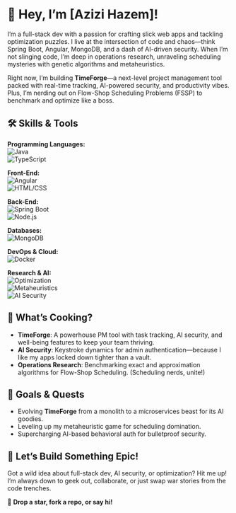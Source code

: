 # 🚀 Hey, I’m [Azizi Hazem]!

I’m a full-stack dev with a passion for crafting slick web apps and tackling optimization puzzles. I live at the intersection of code and chaos—think Spring Boot, Angular, MongoDB, and a dash of AI-driven security. When I’m not slinging code, I’m deep in operations research, unraveling scheduling mysteries with genetic algorithms and metaheuristics.

Right now, I’m building **TimeForge**—a next-level project management tool packed with real-time tracking, AI-powered security, and productivity vibes. Plus, I’m nerding out on Flow-Shop Scheduling Problems (FSSP) to benchmark and optimize like a boss.

## 🛠 Skills & Tools

**Programming Languages:**  
![Java](https://img.shields.io/badge/Java-ED8B00?style=flat&logo=java&logoColor=white)  
![TypeScript](https://img.shields.io/badge/TypeScript-007ACC?style=flat&logo=typescript&logoColor=white)  

**Front-End:**  
![Angular](https://img.shields.io/badge/Angular-DD0031?style=flat&logo=angular&logoColor=white)  
![HTML/CSS](https://img.shields.io/badge/HTML%2FCSS-E34F26?style=flat&logo=html5&logoColor=white)  

**Back-End:**  
![Spring Boot](https://img.shields.io/badge/Spring%20Boot-6DB33F?style=flat&logo=spring&logoColor=white)  
![Node.js](https://img.shields.io/badge/Node.js-43853D?style=flat&logo=node.js&logoColor=white)  

**Databases:**  
![MongoDB](https://img.shields.io/badge/MongoDB-4EA94B?style=flat&logo=mongodb&logoColor=white)  

**DevOps & Cloud:**  
![Docker](https://img.shields.io/badge/Docker-0db7ed?style=flat&logo=docker&logoColor=white)  

**Research & AI:**  
![Optimization](https://img.shields.io/badge/Optimization-FF6F61?style=flat)  
![Metaheuristics](https://img.shields.io/badge/Metaheuristics-FF6F61?style=flat)  
![AI Security](https://img.shields.io/badge/AI%20Security-FF6F61?style=flat)  

## 🌟 What’s Cooking?
- **TimeForge**: A powerhouse PM tool with task tracking, AI security, and well-being features to keep your team thriving.  
- **AI Security**: Keystroke dynamics for admin authentication—because I like my apps locked down tighter than a vault.  
- **Operations Research**: Benchmarking exact and approximation algorithms for Flow-Shop Scheduling. (Scheduling nerds, unite!)  

## 🎯 Goals & Quests
- Evolving **TimeForge** from a monolith to a microservices beast for its AI goodies.  
- Leveling up my metaheuristic game for scheduling domination.  
- Supercharging AI-based behavioral auth for bulletproof security.  

## 🤝 Let’s Build Something Epic!
Got a wild idea about full-stack dev, AI security, or optimization? Hit me up! I’m always down to geek out, collaborate, or just swap war stories from the code trenches.  

🚀 **Drop a star, fork a repo, or say hi!**
